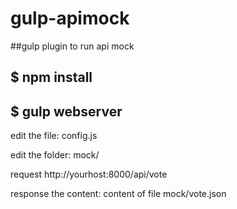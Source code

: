 # gulp-apimock
##gulp plugin to run api mock



## $  npm install

## $  gulp webserver

 edit the file: config.js

 edit the folder: mock/

 request http://yourhost:8000/api/vote

 response the content: content of file mock/vote.json

